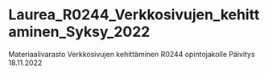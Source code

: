 # Laurea_R0244_Verkkosivujen_kehittaminen_Syksy_2022
Materiaalivarasto Verkkosivujen kehittäminen R0244 opintojakolle
Päivitys 18.11.2022
